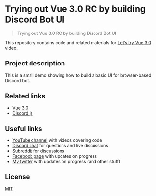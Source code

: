 # Trying out Vue 3.0 RC by building Discord Bot UI

> Trying out Vue 3.0 RC by building Discord Bot UI

This repository contains code and related materials for [Let's try Vue 3.0](https://youtu.be/KS2gwDukgVo) video.

## Project description

This is a small demo showing how to build a basic UI for browser-based Discord bot.

## Related links

- [Vue 3.0](https://v3.vuejs.org/)
- [Discord.js](https://discord.js.org/)

## Useful links

- [YouTube channel](https://www.youtube.com/c/TimErmilov) with videos covering code
- [Discord chat](https://discord.gg/hnKCXqQ) for questions and live discussions
- [Subreddit](https://www.reddit.com/r/BuildingWithJS/) for discussions
- [Facebook page](https://www.facebook.com/buildingproductswithjs/) with updates on progress
- [My twitter](https://twitter.com/yamalight) with updates on progress (and other stuff)

## License

[MIT](https://opensource.org/licenses/mit-license)
